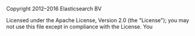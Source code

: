 Copyright 2012–2016 Elasticsearch BV

Licensed under the Apache License, Version 2.0 (the "License"); you may not use this file except in compliance with the License. You